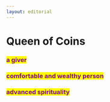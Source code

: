 ```yaml
---
layout: editorial
---
```


# Queen of Coins



### <mark style="color:purple;">a giver</mark>&#x20;

### <mark style="color:purple;">comfortable and wealthy person</mark>&#x20;

### <mark style="color:purple;">advanced spirituality</mark>

<mark style="color:purple;"></mark>

<mark style="color:purple;"></mark>

